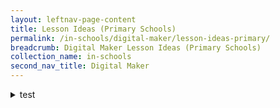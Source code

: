 ```yaml
---
layout: leftnav-page-content
title: Lesson Ideas (Primary Schools)
permalink: /in-schools/digital-maker/lesson-ideas-primary/
breadcrumb: Digital Maker Lesson Ideas (Primary Schools)
collection_name: in-schools
second_nav_title: Digital Maker
---
```


<details>
 <summary>test</summary>

|[test](www.bbc.co.uk)   |
|---|
| f  |
| f  |
| f  |

</details>
